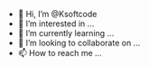 - 👋 Hi, I’m @Ksoftcode
- 👀 I’m interested in ...
- 🌱 I’m currently learning ...
- 💞️ I’m looking to collaborate on ...
- 📫 How to reach me ...

<!---
Ksoftcode/Ksoftcode is a ✨ special ✨ repository because its `README.md` (this file) appears on your GitHub profile.
You can click the Preview link to take a look at your changes.
--->
